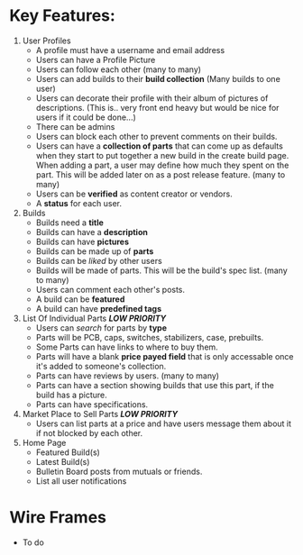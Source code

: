 # Key Features:
1. User Profiles
    * A profile must have a username and email address
    * Users can have a Profile Picture
    * Users can follow each other (many to many)
    * Users can add builds to their **build collection** (Many builds to one user)
    * Users can decorate their profile with their album of pictures of descriptions. (This is.. very front end heavy but would be nice for users if it could be done...)
    * There can be admins
    * Users can block each other to prevent comments on their builds.
    * Users can have a **collection of parts** that can come up as defaults when they start to put together a new build in the create build page. When adding a part, a user may define how much they spent on the part. This will be added later on as a post release feature. (many to many)
    * Users can be **verified** as content creator or vendors.
    * A **status** for each user.
1. Builds
    * Builds need a **title**
    * Builds can have a **description**
    * Builds can have **pictures**
    * Builds can be made up of **parts**
    * Builds can be *liked* by other users
    * Builds will be made of parts. This will be the build's spec list. (many to many)
    * Users can comment each other's posts.
    * A build can be **featured**
    * A build can have **predefined tags**
1. List Of Individual Parts ***LOW PRIORITY***
    * Users can *search* for parts by **type**
    * Parts will be PCB, caps, switches, stabilizers, case, prebuilts.
    * Some Parts can have links to where to buy them.
    * Parts will have a blank **price payed field** that is only accessable once it's added to someone's collection.
    * Parts can have reviews by users. (many to many)
    * Parts can have a section showing builds that use this part, if the build has a picture.
    * Parts can have specifications.
1. Market Place to Sell Parts ***LOW PRIORITY***
    * Users can list parts at a price and have users message them about it if not blocked by each other.
1. Home Page
    * Featured Build(s)
    * Latest Build(s)
    * Bulletin Board posts from mutuals or friends.
    * List all user notifications

# Wire Frames
* To do